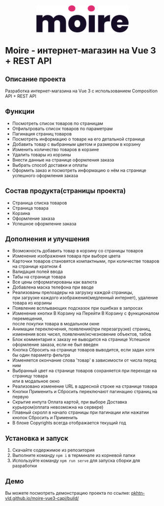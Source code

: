 <p align="center">
  <img width="300" src="public/img/svg/logo-moire.svg" alt="логотип moire">
</p>

# Moire - интернет-магазин на Vue 3 + REST API

## Описание проекта
Разработка интернет-магазина на Vue 3 с использованием Composition API + REST API

## Функции
- Посмотреть список товаров по страницам
- Отфильтровать список товаров по параметрам
- Пагинация страниц товаров
- Посмотреть информацию о товаре на его детальной странице
- Добавить товар с выбранным цветом и размером в корзину
- Изменить количество товаров в корзине
- Удалить товары из корзины
- Внести данные на странице оформления заказа
- Выбрать способ доставки и оплаты
- Оформить заказ и посмотреть информацию о нём на странице успешного оформления заказа

## Состав продукта(страницы проекта)
- Страница списка товаров
- Страница товара
- Корзина
- Оформление заказа
- Успешное оформление заказа

## Дополнения и улучшения
- Возможность добавить товар в корзину со страницы товаров
- Изменение изображения товара при выборе цвета
- Карточки товаров становятся компактными, при количестве товаров на странице кратном 4
- Валидация полей ввода
- Табы на странице товара
- Все цены отформатированы как валюта
- Добавлена маска телефона при вводе
- Реализованы прелоадеры на загрузку каждой страницы,<br>при загрузке каждого изображения(медленный интернет), удаление товара из корзины
- Появление всплывающих подсказок при ошибках в запросах
- Изменение кнопки В Корзину на Перейти В Корзину с функционалом перемещения,<br>после покупки товара в модальном окне
- Анимации переключения, появления(при перезагрузке) страниц,<br>изменения всех чисел, появления/исчезновение объектов, табов
- Блок комментария к заказу не выводится на странице Успешное оформление заказа, если не был введен
- Кнопка Сбросить на странице товаров выводится, если задан хотя бы один параметр фильтра
- Изменяется окончание слова 'товар' в зависимости от числа перед ним
- Выбранный цвет на странице товаров сохраняется при переходе на страницу товара<br>или в модальное окно
- Реализовано изменение URL в адресной строке на странице товара
- Кнопки Применить и Сбросить переключают пагинацию страниц на первую
- Скрытие инпута Оплата картой, при выборе Доставка курьером(оплата невозможна на сервере)
- Плавный скролл в начало страницы при пагинации или нажатии кнопок Сбросить и Применить
- В блоке Copyrights всегда отображается текущий год

## Установка и запуск
1. Скачайте содержимое из репозитория
2. Выполните команду `npm i` в терминале из корневой папки
3. Используйте команду `npm run serve` для запуска сборки для разработки

## Демо
Вы можете посмотреть демонстрацию проекта по ссылке: [pkhtn-vld.github.io/moire-vue3-capi/build/](https://pkhtn-vld.github.io/moire-vue3-capi/build/)
